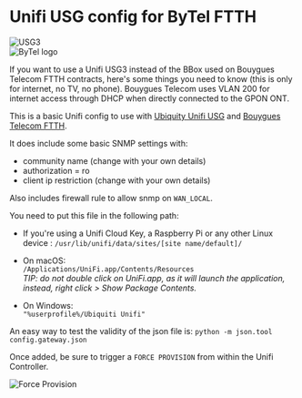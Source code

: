 # Unifi USG config for ByTel FTTH

![USG3](https://tars.meleia.net/images/github/unifi/USG3.png "USG3")  
![ByTel logo](https://tars.meleia.net/images/github/unifi/bytel.png "ByTel Logo") 

If you want to use a Unifi USG3 instead of the BBox used on Bouygues Telecom FTTH contracts, here's some things you need to know (this is only for internet, no TV, no phone). Bouygues Telecom uses VLAN 200 for internet access through DHCP when directly connected to the GPON ONT.

This is a basic Unifi config to use with [Ubiquity Unifi USG](https://www.ubnt.com/unifi-routing/usg/) and [Bouygues Telecom FTTH](https://www.bouyguestelecom.fr/offres-internet/internet-fibre-ftth).

It does include some basic SNMP settings with:
  
- community name (change with your own details)  
- authorization = ro 
- client ip restriction (change with your own details)

Also includes firewall rule to allow snmp on `WAN_LOCAL`.

You need to put this file in the following path:

- If you're using a Unifi Cloud Key, a Raspberry Pi or any other Linux device  :
	`/usr/lib/unifi/data/sites/[site name/default]/`

- On macOS:  
	`/Applications/UniFi.app/Contents/Resources`  
	_TIP: do not double click on UniFi.app, as it will launch the application, instead, right click > Show Package Contents._  

- On Windows:  
	`"%userprofile%/Ubiquiti Unifi"` 
	
An easy way to test the validity of the json file is: `python -m json.tool config.gateway.json`

Once added, be sure to trigger a `FORCE PROVISION` from within the Unifi Controller.

![Force Provision](https://tars.meleia.net/images/github/unifi/provision.png "Force Provision")